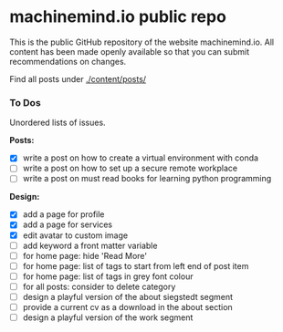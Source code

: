 # machinemind.io public repo

This is the public GitHub repository of the website machinemind.io. All content has been made openly available so that you can submit recommendations on changes.

Find all posts under [./content/posts/](https://github.com/siegstedt/machinemind/tree/main/content/posts)

### To Dos

Unordered lists of issues.

**Posts:**

- [x] write a post on how to create a virtual environment with conda
- [ ] write a post on how to set up a secure remote workplace
- [ ] write a post on must read books for learning python programming

**Design:**

- [x] add a page for profile
- [x] add a page for services
- [x] edit avatar to custom image
- [ ] add keyword a front matter variable
- [ ] for home page: hide 'Read More'
- [ ] for home page: list of tags to start from left end of post item
- [ ] for home page: list of tags in grey font colour
- [ ] for all posts: consider to delete category
- [ ] design a playful version of the about siegstedt segment
- [ ] provide a current cv as a download in the about section
- [ ] design a playful version of the work segment